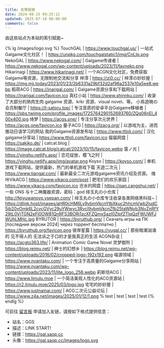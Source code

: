 ```yaml
---
title: 友情链接
date: 2024-08-25 09:25:12
updated: 2025-07-18 08:00:00
comments: false
---
```


由这些站点为本站的索引赋能~

{% lg /images/logo.svg %}
TouchGAL | https://www.touchgal.us/ | 一站式Galgame文化社区！ | https://unpkg.com/touchgalstatic1/img/CnLIp.png
NekoGAL | https://www.nekogal.com/ | Galgame传递者 | https://www.nekogal.com/wp-content/uploads/2023/11/favneko.png
Hikarinagi | https://www.hikarinagi.net/ | 一个ACGN文化社区，免费获取Galgame等资源，无限制地交流和分享
梓澪 | https://zi0.cc/ | 梓澪の妙妙屋 | https://img.mjj.today/2023/01/23/2b6331a29bf32d2af96a2537e10a5ee8.webp
稻荷ACG | https://inarigal.com/ | Galgame资源分享和下载网站 | https://inarigal.com/favicon.ico
真红小站 | https://www.shinnku.com/ | 收录了大部分的熟肉生肉 galgame 资源、krkr 资源、visual novel、等。
小鳥遊暁の会员制餐厅 | https://t-satoru.top/ | 专注音质的安卓平台Galgame移植者 | https://pbs.twimg.com/profile_images/1725764290152693760/ZQg06nEI_400x400.jpg
绮梦 | https://acgs.one/ | 专注分享次元世界 | https://acgs.one/favicon.ico
量子ACG | https://lzacg.org/ | 以游戏为主，进而推动日语学习的网站
我的Galgame资源发布站 | https://www.ttloli.com/ | 汉化galgame分享站 | https://www.ttloli.com/favicon.ico
猫猫网盘 | https://sakiko.de/ | catcat.blog | https://image.catcat.blog/catcat/2023/10/15/favicon.webp
萤ノ光 | https://yinghu.netlify.app/ | 恋花绽放，樱飞之时 | https://yinghu.netlify.app/img/avatar.png
Koyso | https://koyso.com/ | 单机游戏下载网站，提供最新，热门的单机游戏下载
天遊二次元 | https://www.tiangal.com/ | 最新最全二次元游戏galgame资讯介绍及资源。
维咔VikACG | https://www.vikacg.com/post | 肥宅们的欢乐家园 | https://www.vikacg.com/favicon.ico
沧水的网盘 | https://pan.cangshui.net/ | 一些 ONS 与十二神魔器资源，密码：god
绯玉丸の小仓库 | http://feiyuwanovo.ysepan.com/ | 绯玉丸の小仓库专注收录各类网络黑科技~ | https://dlink.host/images/aHR0cHM6Ly9vbmVkcnYtbXkuc2hhcmVwb2ludC5jb20vOmk6L2cvcGVyc29uYWwvc3Rvcl9vbmVkcnZfb25taWNyb3NvZnRfY29tL0VjTGN2eFl0OW81QnRFS3BORi1zcXFZQmxSazI0ZlpfZTlqQzFWUWFJWUhLMHc.jpg
BYRUTOR | https://byruthub.org/ | Cкачать игры на ПК [последние версии 2024] через торрент бесплатно | https://byruthub.org/favicon.png
彼岸星露 | https://yugal.cc/ | 那些暗潮汹涌的 见不得人的 无法诉之于口的才是我真正的生活
ACGN杂谈 | https://acgto363.life/ | Animation Comic Game Novel
灵梦御所 | https://blog.reimu.net/ | 绅士的幻想乡 | https://blog.reimu.net/wp-content/uploads/2016/02/cropped-logo-192x192.png
喵源领域 | https://www.nyantaku.com/ | 一个专注于高质量的Galgame分享网站 | https://www.nyantaku.com/wp-content/uploads/2023/11/lite_logo_256.webp
莉斯坦ACG | https://www.limulu.moe | 一个简洁美观人性化的ACG资源站 | https://r2.limulu.moe/2025/03/logo.jpg
宅宅的妙妙屋 | https://www.justnainai.com/ | ACG二次元公益论坛 | https://www.z4a.net/images/2025/01/12/1.png
% test | test | test | test
{% endlg %}

可前往 [留言板](/comments/) 申请加入友链，请按如下格式提供信息：

- 站名：GGS
- 描述：LINK START!
- 链接：https://gal.saop.cc
- 头像：https://gal.saop.cc/images/logo.svg
